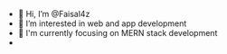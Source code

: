 - 👋 Hi, I’m @Faisal4z
- 👀 I’m interested in web and app development
- 🌱 I'm currently focusing on MERN stack development
-


    
<!---
Faisal4z/Faisal4z is a ✨ special ✨ repository because its `README.md` (this file) appears on your GitHub profile.
You can click the Preview link to take a look at your changes.
--->
